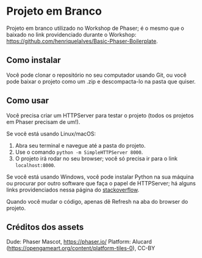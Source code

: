 # Projeto em Branco
Projeto em branco utilizado no Workshop de Phaser; é o mesmo que o baixado no link providenciado durante o Workshop: https://github.com/henriquelalves/Basic-Phaser-Boilerplate.

## Como instalar
Você pode clonar o repositório no seu computador usando Git, ou você pode baixar o projeto como um .zip e descompacta-lo na pasta que quiser.

## Como usar
Você precisa criar um HTTPServer para testar o projeto (todos os projetos em Phaser precisam de um!).

Se você está usando Linux/macOS:

1. Abra seu terminal e navegue até a pasta do projeto.
2. Use o comando `python -m SimpleHTTPServer 8000`.
3. O projeto irá rodar no seu browser; você só precisa ir para o link `localhost:8000`.

Se você está usando Windows, você pode instalar Python na sua máquina ou procurar por outro software que faça o papel de HTTPServer; há alguns links providenciados nessa página do [stackoverflow](https://stackoverflow.com/questions/5050851/best-lightweight-web-server-only-static-content-for-windows).

Quando você mudar o código, apenas dê Refresh na aba do browser do projeto.

## Créditos dos assets
Dude: Phaser Mascot, https://phaser.io/
Platform: Alucard (https://opengameart.org/content/platform-tiles-0), CC-BY
